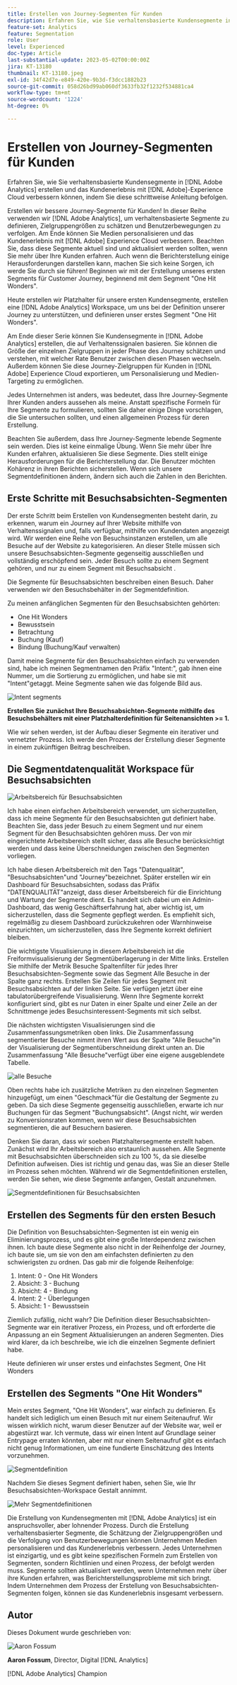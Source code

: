 ```yaml
---
title: Erstellen von Journey-Segmenten für Kunden
description: Erfahren Sie, wie Sie verhaltensbasierte Kundensegmente in [!DNL Adobe Analytics] erstellen und das Kundenerlebnis mit [!DNL Adobe] Experience Cloud verbessern können, indem Sie diese schrittweise Anleitung befolgen.
feature-set: Analytics
feature: Segmentation
role: User
level: Experienced
doc-type: Article
last-substantial-update: 2023-05-02T00:00:00Z
jira: KT-13180
thumbnail: KT-13180.jpeg
exl-id: 34f42d7e-e849-420e-9b3d-f3dcc1882b23
source-git-commit: 058d26bd99ab060df3633fb32f1232f534881ca4
workflow-type: tm+mt
source-wordcount: '1224'
ht-degree: 0%

---
```


# Erstellen von Journey-Segmenten für Kunden

Erfahren Sie, wie Sie verhaltensbasierte Kundensegmente in [!DNL Adobe Analytics] erstellen und das Kundenerlebnis mit [!DNL Adobe]-Experience Cloud verbessern können, indem Sie diese schrittweise Anleitung befolgen.

Erstellen wir bessere Journey-Segmente für Kunden! In dieser Reihe verwenden wir [!DNL Adobe Analytics], um verhaltensbasierte Segmente zu definieren, Zielgruppengrößen zu schätzen und Benutzerbewegungen zu verfolgen. Am Ende können Sie Medien personalisieren und das Kundenerlebnis mit [!DNL Adobe] Experience Cloud verbessern. Beachten Sie, dass diese Segmente aktuell sind und aktualisiert werden sollten, wenn Sie mehr über Ihre Kunden erfahren. Auch wenn die Berichterstellung einige Herausforderungen darstellen kann, machen Sie sich keine Sorgen, ich werde Sie durch sie führen! Beginnen wir mit der Erstellung unseres ersten Segments für Customer Journey, beginnend mit dem Segment &quot;One Hit Wonders&quot;.

Heute erstellen wir Platzhalter für unsere ersten Kundensegmente, erstellen eine [!DNL Adobe Analytics] Workspace, um uns bei der Definition unserer Journey zu unterstützen, und definieren unser erstes Segment &quot;One Hit Wonders&quot;.

Am Ende dieser Serie können Sie Kundensegmente in [!DNL Adobe Analytics] erstellen, die auf Verhaltenssignalen basieren. Sie können die Größe der einzelnen Zielgruppen in jeder Phase des Journey schätzen und verstehen, mit welcher Rate Benutzer zwischen diesen Phasen wechseln. Außerdem können Sie diese Journey-Zielgruppen für Kunden in [!DNL Adobe] Experience Cloud exportieren, um Personalisierung und Medien-Targeting zu ermöglichen.

Jedes Unternehmen ist anders, was bedeutet, dass Ihre Journey-Segmente Ihrer Kunden anders aussehen als meine. Anstatt spezifische Formeln für Ihre Segmente zu formulieren, sollten Sie daher einige Dinge vorschlagen, die Sie untersuchen sollten, und einen allgemeinen Prozess für deren Erstellung.

Beachten Sie außerdem, dass Ihre Journey-Segmente lebende Segmente sein werden. Dies ist keine einmalige Übung. Wenn Sie mehr über Ihre Kunden erfahren, aktualisieren Sie diese Segmente. Dies stellt einige Herausforderungen für die Berichterstellung dar. Die Benutzer möchten Kohärenz in ihren Berichten sicherstellen. Wenn sich unsere Segmentdefinitionen ändern, ändern sich auch die Zahlen in den Berichten.

## Erste Schritte mit Besuchsabsichten-Segmenten

Der erste Schritt beim Erstellen von Kundensegmenten besteht darin, zu erkennen, warum ein Journey auf Ihrer Website mithilfe von Verhaltenssignalen und, falls verfügbar, mithilfe von Kundendaten angezeigt wird. Wir werden eine Reihe von Besuchsinstanzen erstellen, um alle Besuche auf der Website zu kategorisieren. An dieser Stelle müssen sich unsere Besuchsabsichten-Segmente gegenseitig ausschließen und vollständig erschöpfend sein. Jeder Besuch sollte zu einem Segment gehören, und nur zu einem Segment mit Besuchsabsicht .

Die Segmente für Besuchsabsichten beschreiben einen Besuch. Daher verwenden wir den Besuchsbehälter in der Segmentdefinition.

Zu meinen anfänglichen Segmenten für den Besuchsabsichten gehörten:

* One Hit Wonders
* Bewusstsein
* Betrachtung
* Buchung (Kauf)
* Bindung (Buchung/Kauf verwalten)

Damit meine Segmente für den Besuchsabsichten einfach zu verwenden sind, habe ich meinen Segmentnamen den Präfix &quot;Intent:&quot;, gab ihnen eine Nummer, um die Sortierung zu ermöglichen, und habe sie mit &quot;Intent&quot;getaggt. Meine Segmente sahen wie das folgende Bild aus.

![Intent segments](assets/intent-segments.png)

**Erstellen Sie zunächst Ihre Besuchsabsichten-Segmente mithilfe des Besuchsbehälters mit einer Platzhalterdefinition für Seitenansichten >= 1.**

Wie wir sehen werden, ist der Aufbau dieser Segmente ein iterativer und vernetzter Prozess. Ich werde den Prozess der Erstellung dieser Segmente in einem zukünftigen Beitrag beschreiben.

## Die Segmentdatenqualität Workspace für Besuchsabsichten

![Arbeitsbereich für Besuchsabsichten](assets/visit-intent-workspace.png)

Ich habe einen einfachen Arbeitsbereich verwendet, um sicherzustellen, dass ich meine Segmente für den Besuchsabsichten gut definiert habe. Beachten Sie, dass jeder Besuch zu einem Segment und nur einem Segment für den Besuchsabsichten gehören muss. Der von mir eingerichtete Arbeitsbereich stellt sicher, dass alle Besuche berücksichtigt werden und dass keine Überschneidungen zwischen den Segmenten vorliegen.

Ich habe diesen Arbeitsbereich mit den Tags &quot;Datenqualität&quot;, &quot;Besuchsabsichten&quot;und &quot;Journey&quot;bezeichnet. Später erstellen wir ein Dashboard für Besuchsabsichten, sodass das Präfix &quot;DATENQUALITÄT&quot;anzeigt, dass dieser Arbeitsbereich für die Einrichtung und Wartung der Segmente dient. Es handelt sich dabei um ein Admin-Dashboard, das wenig Geschäftserfahrung hat, aber wichtig ist, um sicherzustellen, dass die Segmente gepflegt werden. Es empfiehlt sich, regelmäßig zu diesem Dashboard zurückzukehren oder Warnhinweise einzurichten, um sicherzustellen, dass Ihre Segmente korrekt definiert bleiben.

Die wichtigste Visualisierung in diesem Arbeitsbereich ist die Freiformvisualisierung der Segmentüberlagerung in der Mitte links. Erstellen Sie mithilfe der Metrik Besuche Spaltenfilter für jedes Ihrer Besuchsabsichten-Segmente sowie das Segment Alle Besuche in der Spalte ganz rechts. Erstellen Sie Zeilen für jedes Segment mit Besuchsabsichten auf der linken Seite. Sie verfügen jetzt über eine tabulatorübergreifende Visualisierung. Wenn Ihre Segmente korrekt konfiguriert sind, gibt es nur Daten in einer Spalte und einer Zeile an der Schnittmenge jedes Besuchsinteressent-Segments mit sich selbst.

Die nächsten wichtigsten Visualisierungen sind die Zusammenfassungsmetriken oben links. Die Zusammenfassung segmentierter Besuche nimmt ihren Wert aus der Spalte &quot;Alle Besuche&quot;in der Visualisierung der Segmentüberschneidung direkt unten an. Die Zusammenfassung &quot;Alle Besuche&quot;verfügt über eine eigene ausgeblendete Tabelle.

![alle Besuche](assets/all-visits.png)

Oben rechts habe ich zusätzliche Metriken zu den einzelnen Segmenten hinzugefügt, um einen &quot;Geschmack&quot;für die Gestaltung der Segmente zu geben. Da sich diese Segmente gegenseitig ausschließen, erwarte ich nur Buchungen für das Segment &quot;Buchungsabsicht&quot;. (Angst nicht, wir werden zu Konversionsraten kommen, wenn wir diese Besuchsabsichten segmentieren, die auf Besuchern basieren.

Denken Sie daran, dass wir soeben Platzhaltersegmente erstellt haben. Zunächst wird Ihr Arbeitsbereich also erstaunlich aussehen. Alle Segmente mit Besuchsabsichten überschneiden sich zu 100 %, da sie dieselbe Definition aufweisen. Dies ist richtig und genau das, was Sie an dieser Stelle im Prozess sehen möchten. Während wir die Segmentdefinitionen erstellen, werden Sie sehen, wie diese Segmente anfangen, Gestalt anzunehmen.

![Segmentdefinitionen für Besuchsabsichten](assets/visit-intent-segment-defs.png)

## Erstellen des Segments für den ersten Besuch

Die Definition von Besuchsabsichten-Segmenten ist ein wenig ein Eliminierungsprozess, und es gibt eine große Interdependenz zwischen ihnen. Ich baute diese Segmente also nicht in der Reihenfolge der Journey, ich baute sie, um sie von den am einfachsten definierten zu den schwierigsten zu ordnen. Das gab mir die folgende Reihenfolge:

1. Intent: 0 - One Hit Wonders
1. Absicht: 3 - Buchung
1. Absicht: 4 - Bindung
1. Intent: 2 - Überlegungen
1. Absicht: 1 - Bewusstsein

Ziemlich zufällig, nicht wahr? Die Definition dieser Besuchsabsichten-Segmente war ein iterativer Prozess, ein Prozess, und oft erforderte die Anpassung an ein Segment Aktualisierungen an anderen Segmenten. Dies wird klarer, da ich beschreibe, wie ich die einzelnen Segmente definiert habe.

Heute definieren wir unser erstes und einfachstes Segment, One Hit Wonders

## Erstellen des Segments &quot;One Hit Wonders&quot;

Mein erstes Segment, &quot;One Hit Wonders&quot;, war einfach zu definieren. Es handelt sich lediglich um einen Besuch mit nur einem Seitenaufruf. Wir wissen wirklich nicht, warum dieser Benutzer auf der Website war, weil er abgestürzt war. Ich vermute, dass wir einen Intent auf Grundlage seiner Entrypage erraten könnten, aber mit nur einem Seitenaufruf gibt es einfach nicht genug Informationen, um eine fundierte Einschätzung des Intents vorzunehmen.

![Segmentdefinition](assets/segment-def.png)

Nachdem Sie dieses Segment definiert haben, sehen Sie, wie Ihr Besuchsabsichten-Workspace Gestalt annimmt.

![Mehr Segmentdefinitionen](assets/more-segment-defs.png)

Die Erstellung von Kundensegmenten mit [!DNL Adobe Analytics] ist ein anspruchsvoller, aber lohnender Prozess. Durch die Erstellung verhaltensbasierter Segmente, die Schätzung der Zielgruppengrößen und die Verfolgung von Benutzerbewegungen können Unternehmen Medien personalisieren und das Kundenerlebnis verbessern. Jedes Unternehmen ist einzigartig, und es gibt keine spezifischen Formeln zum Erstellen von Segmenten, sondern Richtlinien und einen Prozess, der befolgt werden muss. Segmente sollten aktualisiert werden, wenn Unternehmen mehr über ihre Kunden erfahren, was Berichterstellungsprobleme mit sich bringt. Indem Unternehmen dem Prozess der Erstellung von Besuchsabsichten-Segmenten folgen, können sie das Kundenerlebnis insgesamt verbessern.

## Autor

Dieses Dokument wurde geschrieben von:

![Aaron Fossum](assets/aaron-headshot.png)

**Aaron Fossum**, Director, Digital [!DNL Analytics]

[!DNL Adobe Analytics] Champion
